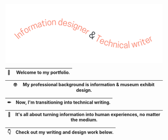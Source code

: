 ![Image of phrase, Information designer and Technical writer](/images/Profile.png)

| 👋 &nbsp; &nbsp; Welcome to my portfolio. |
|---|

| 🤓 &nbsp; &nbsp; My professional background is information & museum exhibit design. |
|---|

| ✏&nbsp; &nbsp; Now, I'm transitioning into technical writing. |
|---|

| 🧠&nbsp; &nbsp; It's all about turning information into human experiences, no matter the medium. |
|---|

| 👇&nbsp; &nbsp; Check out my writing and design work below. |
|---|
